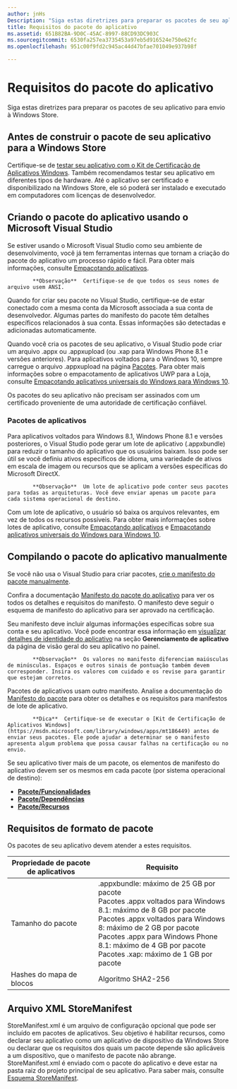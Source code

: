 ```yaml
---
author: jnHs
Description: "Siga estas diretrizes para preparar os pacotes de seu aplicativo para envio à Windows Store."
title: Requisitos do pacote do aplicativo
ms.assetid: 651B82BA-9D0C-45AC-8997-88CD93DC903C
ms.sourcegitcommit: 6530fa257ea3735453a97eb5d916524e750e62fc
ms.openlocfilehash: 951c00f9fd2c945ac44d47bfae701049e937b98f

---
```


# Requisitos do pacote do aplicativo

Siga estas diretrizes para preparar os pacotes de seu aplicativo para envio à Windows Store.

## Antes de construir o pacote de seu aplicativo para a Windows Store

Certifique-se de [testar seu aplicativo com o Kit de Certificação de Aplicativos Windows](https://msdn.microsoft.com/library/windows/apps/mt186449). Também recomendamos testar seu aplicativo em diferentes tipos de hardware. Até o aplicativo ser certificado e disponibilizado na Windows Store, ele só poderá ser instalado e executado em computadores com licenças de desenvolvedor.

## Criando o pacote do aplicativo usando o Microsoft Visual Studio

Se estiver usando o Microsoft Visual Studio como seu ambiente de desenvolvimento, você já tem ferramentas internas que tornam a criação do pacote do aplicativo um processo rápido e fácil. Para obter mais informações, consulte [Empacotando aplicativos](https://msdn.microsoft.com/library/windows/apps/mt270969).

> 
            **Observação**  Certifique-se de que todos os seus nomes de arquivo usem ANSI. 


Quando for criar seu pacote no Visual Studio, certifique-se de estar conectado com a mesma conta da Microsoft associada a sua conta de desenvolvedor. Algumas partes do manifesto do pacote têm detalhes específicos relacionados à sua conta. Essas informações são detectadas e adicionadas automaticamente.

Quando você cria os pacotes de seu aplicativo, o Visual Studio pode criar um arquivo .appx ou .appxupload (ou .xap para Windows Phone 8.1 e versões anteriores). Para aplicativos voltados para o Windows 10, sempre carregue o arquivo .appxupload na página [Pacotes](upload-app-packages.md). Para obter mais informações sobre o empacotamento de aplicativos UWP para a Loja, consulte [Empacotando aplicativos universais do Windows para Windows 10](http://go.microsoft.com/fwlink/p/?LinkId=620193 ).

Os pacotes do seu aplicativo não precisam ser assinados com um certificado proveniente de uma autoridade de certificação confiável.

### Pacotes de aplicativos

Para aplicativos voltados para Windows 8.1, Windows Phone 8.1 e versões posteriores, o Visual Studio pode gerar um lote de aplicativo (.appxbundle) para reduzir o tamanho do aplicativo que os usuários baixam. Isso pode ser útil se você definiu ativos específicos de idioma, uma variedade de ativos em escala de imagem ou recursos que se aplicam a versões específicas do Microsoft DirectX.

> 
            **Observação**  Um lote de aplicativo pode conter seus pacotes para todas as arquiteturas. Você deve enviar apenas um pacote para cada sistema operacional de destino.


Com um lote de aplicativo, o usuário só baixa os arquivos relevantes, em vez de todos os recursos possíveis. Para obter mais informações sobre lotes de aplicativo, consulte [Empacotando aplicativos](https://msdn.microsoft.com/library/windows/apps/mt270969) e [Empacotando aplicativos universais do Windows para Windows 10](http://go.microsoft.com/fwlink/p/?LinkId=620193 ).

## Compilando o pacote do aplicativo manualmente

Se você não usa o Visual Studio para criar pacotes, [crie o manifesto do pacote manualmente](https://msdn.microsoft.com/library/windows/apps/br211476).

Confira a documentação [Manifesto do pacote do aplicativo](https://msdn.microsoft.com/library/windows/apps/br211474) para ver os todos os detalhes e requisitos do manifesto. O manifesto deve seguir o esquema de manifesto do aplicativo para ser aprovado na certificação.

Seu manifesto deve incluir algumas informações específicas sobre sua conta e seu aplicativo. Você pode encontrar essa informação em [visualizar detalhes de identidade do aplicativo](view-app-identity-details.md) na seção **Gerenciamento de aplicativo** da página de visão geral do seu aplicativo no painel.

> 
            **Observação**  Os valores no manifesto diferenciam maiúsculas de minúsculas. Espaços e outros sinais de pontuação também devem corresponder. Insira os valores com cuidado e os revise para garantir que estejam corretos.


Pacotes de aplicativos usam outro manifesto. Analise a documentação do [Manifesto do pacote](https://msdn.microsoft.com/library/windows/apps/dn263089) para obter os detalhes e os requisitos para manifestos de lote de aplicativo.

> 
            **Dica**  Certifique-se de executar o [Kit de Certificação de Aplicativos Windows](https://msdn.microsoft.com/library/windows/apps/mt186449) antes de enviar seus pacotes. Ele pode ajudar a determinar se o manifesto apresenta algum problema que possa causar falhas na certificação ou no envio.


Se seu aplicativo tiver mais de um pacote, os elementos de manifesto do aplicativo devem ser os mesmos em cada pacote (por sistema operacional de destino):

-   [**Pacote/Funcionalidades**](https://msdn.microsoft.com/library/windows/apps/br211422)
-   [**Pacote/Dependências**](https://msdn.microsoft.com/library/windows/apps/br211428)
-   [**Pacote/Recursos**](https://msdn.microsoft.com/library/windows/apps/br211462)

## Requisitos de formato de pacote

Os pacotes de seu aplicativo devem atender a estes requisitos.

| Propriedade de pacote de aplicativos | Requisito                                                          |
|----------------------|----------------------------------------------------------------------|
| Tamanho do pacote         | .appxbundle: máximo de 25 GB por pacote <br>Pacotes .appx voltados para Windows 8.1: máximo de 8 GB por pacote <br> Pacotes .appx voltados para Windows 8: máximo de 2 GB por pacote <br> Pacotes .appx para Windows Phone 8.1: máximo de 4 GB por pacote <br> Pacotes .xap: máximo de 1 GB por pacote                                                                           |
| Hashes do mapa de blocos     | Algoritmo SHA2-256                                                   |
 

## Arquivo XML StoreManifest

StoreManifest.xml é um arquivo de configuração opcional que pode ser incluído em pacotes de aplicativos. Seu objetivo é habilitar recursos, como declarar seu aplicativo como um aplicativo de dispositivo da Windows Store ou declarar que os requisitos dos quais um pacote depende são aplicáveis a um dispositivo, que o manifesto de pacote não abrange. StoreManifest.xml é enviado com o pacote do aplicativo e deve estar na pasta raiz do projeto principal de seu aplicativo. Para saber mais, consulte [Esquema StoreManifest](https://msdn.microsoft.com/library/windows/apps/mt617325).

 

 







<!--HONumber=Jun16_HO4-->


